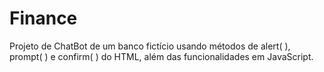 # Finance
Projeto de ChatBot de um banco fictício usando métodos de alert( ), prompt( ) e confirm( ) do HTML, além das funcionalidades em JavaScript.
